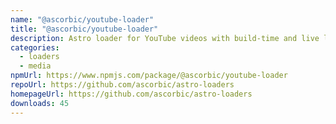 ```yaml
---
name: "@ascorbic/youtube-loader"
title: "@ascorbic/youtube-loader"
description: Astro loader for YouTube videos with build-time and live loading capabilities
categories:
  - loaders
  - media
npmUrl: https://www.npmjs.com/package/@ascorbic/youtube-loader
repoUrl: https://github.com/ascorbic/astro-loaders
homepageUrl: https://github.com/ascorbic/astro-loaders
downloads: 45
---
```


